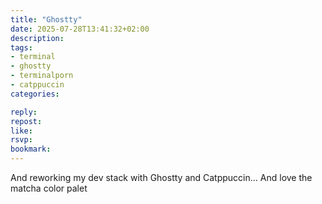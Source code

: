 ```yaml
---
title: "Ghostty"
date: 2025-07-28T13:41:32+02:00
description:
tags:
- terminal
- ghostty
- terminalporn
- catppuccin
categories:

reply:
repost:
like:
rsvp:
bookmark:
---
```


And reworking my dev stack with Ghostty and Catppuccin... And love the matcha color palet
